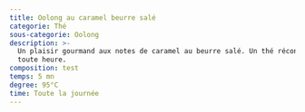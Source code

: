 ```yaml
---
title: Oolong au caramel beurre salé
categorie: Thé
sous-categorie: Oolong
description: >-
  Un plaisir gourmand aux notes de caramel au beurre salé. Un thé réconfortant à
  toute heure.
composition: test
temps: 5 mn
degree: 95°C
time: Toute la journée
---
```


